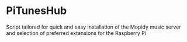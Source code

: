 # PiTunesHub
Script tailored for quick and easy installation of the Mopidy music server and selection of preferred extensions for the Raspberry Pi
